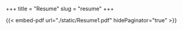 +++
title = "Resume"
slug = "resume"
+++

{{< embed-pdf url="./static/Resume1.pdf" hidePaginator="true" >}}
